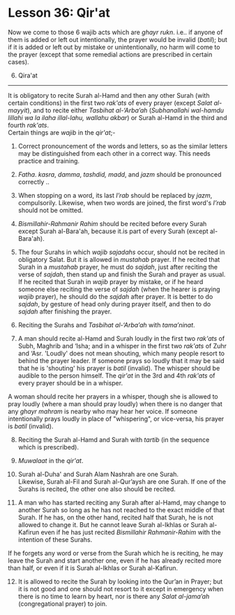 Lesson 36: Qir'at
=================

Now we come to those 6 wajib acts which are *ghayr rukn*. i.e.. if
anyone of them is added or left out intentionally, the prayer would be
invalid (*batil*); but if it is added or left out by mistake or
unintentionally, no harm will come to the prayer (except that some
remedial actions are prescribed in certain cases).

6. Qira'at
----------

It is obligatory to recite Surah al-Hamd and then any other Surah (with
certain conditions) in the first two *rak'ats* of every prayer (except
*Salat al-mayyit*), and to recite either *Tasbihat al-‘Arba’ah*
(*Subhanallahi wal-hamdu lillahi wa la ilaha illal-lahu, wallahu akbar*)
or Surah al-Hamd in the third and fourth *rak'ats*.  
 Certain things are *wajib* in the *qir'at*;-

1. Correct pronouncement of the words and letters, so as the similar
letters may be distinguished from each other in a correct way. This
needs practice and training.

2. *Fatha*. *kasra*, *damma*, *tashdid, madd*, and *jazm* should be
pronounced correctly ..

3. When stopping on a word, its last *I’rab* should be replaced by
*jazm*, compulsorily. Likewise, when two words are joined, the first
word's *I’rab* should not be omitted.

4. *Bismillahir-Rahmanir Rahim* should be recited before every Surah
except Surah al-Bara'ah, because it.is part of every Surah (except
al-Bara'ah).

5. The four Surahs in which *wajib sajadahs* occur, should not be
recited in obligatory Salat. But it is allowed in *mustahab* prayer. If
he recited that Surah in a *mustahab* prayer, he must do *sajdah*, just
after reciting the verse of *sajdah*, then stand up and finish the Surah
and prayer as usual. If he recited that Surah in *wajib* prayer by
mistake, or if he heard someone else reciting the verse of *sajdah*
(when the hearer is praying *wajib* prayer), he should do the *sajdah*
after prayer. It is better to do *sajdah*, by gesture of head only
during prayer itself, and then to do *sajdah* after finishing the
prayer.

6. Reciting the Surahs and *Tasbihat al-‘Arba’ah* with *tama’ninat*.

7. A man should recite al-Hamd and Surah loudly in the first two
*rak'ats* of Subh, Maghrib and ‘Isha; and in a whisper in the first two
*rak'ats* of Zuhr and ‘Asr. 'Loudly' does not mean shouting, which many
people resort to behind the prayer leader. If someone prays so loudly
that it may be said that he is 'shouting' his prayer is *batil*
(invalid). The whisper should be audible to the person himself. The
*qir'at* in the 3rd and 4th *rak'ats* of every prayer should be in a
whisper.

A woman should recite her prayers in a whisper, though she is allowed to
pray loudly (where a man should pray loudly) when there is no danger
that any *ghayr mahram* is nearby who may hear her voice. If someone
intentionally prays loudly in place of "whispering", or vice-versa, his
prayer is *batil* (invalid).

8. Reciting the Surah al-Hamd and Surah with *tartib* (in the sequence
which is prescribed).

9. *Muwalaat* in the *qir'at*.

10. Surah al-Duha' and Surah Alam Nashrah are one Surah.  
 Likewise, Surah al-Fil and Surah al-Qur’aysh are one Surah. If one of
the Surahs is recited, the other one also should be recited.

11. A man who has started reciting any Surah after al-Hamd, may change
to another Surah so long as he has not reached to the exact middle of
that Surah. If he has, on the other hand, recited half that Surah, he is
not allowed to change it. But he cannot leave Surah al-Ikhlas or Surah
al-Kafirun even if he has just recited *Bismillahir Rahmanir-Rahim* with
the intention of these Surahs.

If he forgets any word or verse from the Surah which he is reciting, he
may leave the Surah and start another one, even if he has already
recited more than half, or even if it is Surah al-Ikhlas or Surah
al-Kafirun.

12. It is allowed to recite the Surah by looking into the Qur’an in
Prayer; but it is not good and one should not resort to it except in
emergency when there is no time to learn by heart, nor is there any
*Salat al-jama’ah* (congregational prayer) to join.


